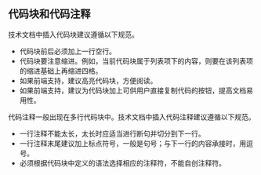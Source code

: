 ## 代码块和代码注释

技术文档中插入代码块建议遵循以下规范。

- 代码块前后必须加上一行空行。
- 代码块要注意缩进。例如，当前代码块属于列表项下的内容，则要在该列表项的缩进基础上再缩进四格。
- 如果前端支持，建议高亮代码块，方便阅读。
- 如果前端支持，建议为代码块加上可供用户直接复制代码的按钮，提高文档易用性。

代码注释一般出现在多行代码块中。技术文档中插入代码注释建议遵循以下规范。

- 一行注释不能太长，太长时应适当进行断句并切分到下一行。
- 一行注释末尾建议加上标点符号，一般是句号；与下一行的内容承接时，用逗号。
- 必须根据代码块中定义的语法选择相应的注释符，不能自创注释符。
